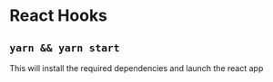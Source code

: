 # React Hooks

## `yarn && yarn start`
This will install the required dependencies and launch the react app